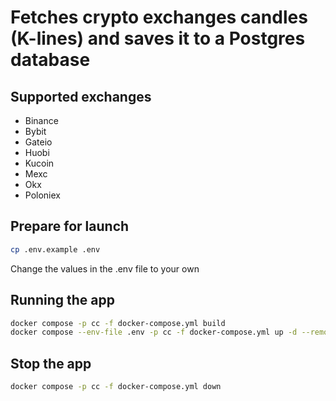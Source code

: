 # Fetches crypto exchanges candles (K-lines) and saves it to a Postgres database 

## Supported exchanges
* Binance
* Bybit
* Gateio
* Huobi
* Kucoin
* Mexc
* Okx
* Poloniex

## Prepare for launch

```bash
cp .env.example .env
```
Change the values in the .env file to your own

## Running the app

```bash
docker compose -p cc -f docker-compose.yml build
docker compose --env-file .env -p cc -f docker-compose.yml up -d --remove-orphans
```


## Stop the app

```bash
docker compose -p cc -f docker-compose.yml down
```
